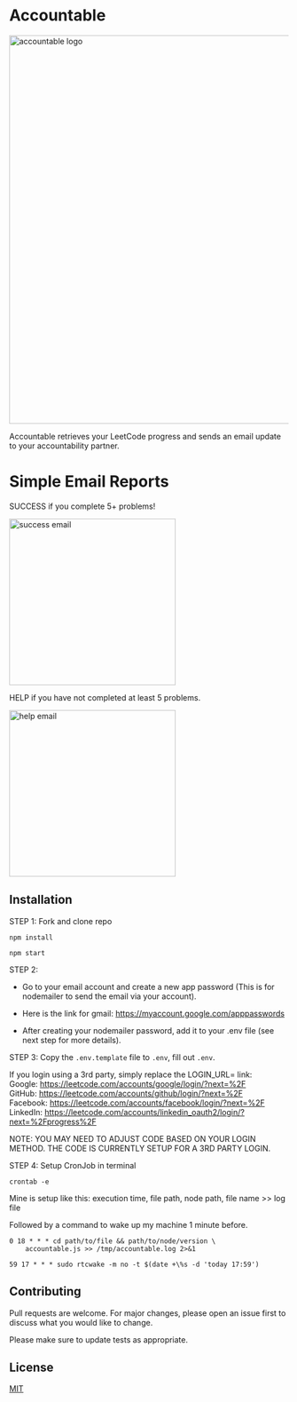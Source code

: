 # Accountable
<img src="https://github.com/isaiah-garcia/LeetCode-Accountability-Progress-Reporter/blob/master/images/accountable_logo.png"
    alt="accountable logo" width="700"/>


Accountable retrieves your LeetCode progress and sends an email update to your
accountability partner.

# Simple Email Reports 
SUCCESS if you complete 5+ problems!

<img src="https://github.com/isaiah-garcia/LeetCode-Accountability-Progress-Reporter/blob/master/images/success_email.jpg"
    alt="success email" width="300"/>

HELP if you have not completed at least 5 problems.

<img src="https://github.com/isaiah-garcia/LeetCode-Accountability-Progress-Reporter/blob/master/images/help_email.png"
    alt="help email" width="300"/>

## Installation
STEP 1: Fork and clone repo
```
npm install
```
```
npm start
```

STEP 2: 
- Go to your email account and create a new app password (This is for
nodemailer to send the email via your account). 

- Here is the link for gmail: https://myaccount.google.com/apppasswords

- After creating your nodemailer password, add it to your .env file
(see next step for more details).

STEP 3: Copy the `.env.template` file to `.env`, fill out `.env`.

If you login using a 3rd party, simply replace the LOGIN_URL= link: \
Google: https://leetcode.com/accounts/google/login/?next=%2F \
GitHub: https://leetcode.com/accounts/github/login/?next=%2F \
Facebook: https://leetcode.com/accounts/facebook/login/?next=%2F \
LinkedIn: https://leetcode.com/accounts/linkedin_oauth2/login/?next=%2Fprogress%2F 

NOTE: 
YOU MAY NEED TO ADJUST CODE BASED ON YOUR LOGIN METHOD.
THE CODE IS CURRENTLY SETUP FOR A 3RD PARTY LOGIN.


STEP 4: Setup CronJob in terminal

```
crontab -e
```
Mine is setup like this: execution time, file path, node path, file name >>
log file

Followed by a command to wake up my machine 1 minute before.

```
0 18 * * * cd path/to/file && path/to/node/version \
    accountable.js >> /tmp/accountable.log 2>&1

59 17 * * * sudo rtcwake -m no -t $(date +\%s -d 'today 17:59')
```

## Contributing

Pull requests are welcome. For major changes, please open an issue first
to discuss what you would like to change.

Please make sure to update tests as appropriate.

## License

[MIT](https://choosealicense.com/licenses/mit/)
